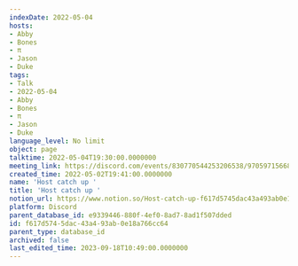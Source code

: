 ```yaml
---
indexDate: 2022-05-04
hosts:
- Abby
- Bones
- π
- Jason
- Duke
tags:
- Talk
- 2022-05-04
- Abby
- Bones
- π
- Jason
- Duke
language_level: No limit
object: page
talktime: 2022-05-04T19:30:00.0000000
meeting_link: https://discord.com/events/830770544253206538/970597156681568276
created_time: 2022-05-02T19:41:00.0000000
name: 'Host catch up '
title: 'Host catch up '
notion_url: https://www.notion.so/Host-catch-up-f617d5745dac43a493ab0e18a766cc64
platform: Discord
parent_database_id: e9339446-880f-4ef0-8ad7-8ad1f507dded
id: f617d574-5dac-43a4-93ab-0e18a766cc64
parent_type: database_id
archived: false
last_edited_time: 2023-09-18T10:49:00.0000000
---
```





